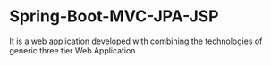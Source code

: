 # Spring-Boot-MVC-JPA-JSP
It is a web application developed with combining the technologies of generic three tier Web Application
